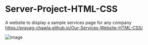 # Server-Project-HTML-CSS

A website to display a sample services page for any company
https://prayag-chawla.github.io/Our-Services-Website-HTML-CSS/

![image](https://github.com/Prayag-Chawla/Our-Services-Website-HTML-CSS/assets/92213377/c4ca0eea-6ff5-4a0b-9ecd-c8e9fdacb278)
